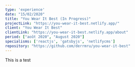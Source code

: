 ```yaml
---
type: 'experience'
date: "15/02/2020"
title: "You Wear It Best (In Progress)"
projectLink: "https://you-wear-it-best.netlify.app/"
client: "You Wear It Best"
clientLink: "https://you-wear-it-best.netlify.app/about"
period: ["août 2020", "August 2020"]
specialisms: ['reactjs', 'gatsbyjs', 'netlifycms']
repository: "https://github.com/derrmru/you-wear-it-best"
---
```


This is a test